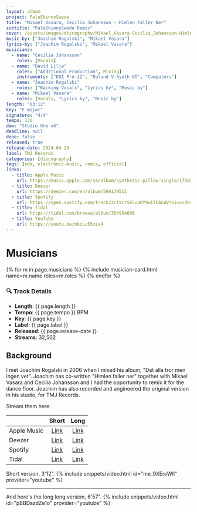 ```yaml
---
layout: album
project: PaleSkinnySwede
title: "Mikael Vasara, Cecilia Johansson - Himlen Faller Ner"
subtitle: "PaleSkinnySwede Remix"
cover: /assets/images/discography/Mikael_Vasara-Cecilia_Johansson-Himlen_Faller_Ner_PaleSkinnySwede_Remix/Mikael_Vasara-Cecilia_Johansson-Himlen_Faller_Ner_PaleSkinnySwede_Remix.jpg
music-by: ["Joachim Rogalski", "Mikael Vasara"]
lyrics-by: ["Joachim Rogalski", "Mikael Vasara"]
musicians:
  - name: "Cecilia Johansson"
    roles: [Vocals]
  - name: "David Lilja"
    roles: ["Additional Production", Mixing]
    instruments: ["DSI Pro-12", "Roland V-Synth GT", "Computers"]
  - name: "Joachim Rogalski"
    roles: ["Backing Vocals", "Lyrics by", "Music by"]
  - name: "Mikael Vasara"
    roles: [Vocals, "Lyrics by", "Music by"]
length: "03:12"
key: "F major"
signature: "4/4"
tempo: 136
daw: "Studio One v6"
deadline: null
done: false
released: true
release-date: 2024-04-29
label: TMJ Records
categories: [discography]
tags: [edm, electronic-music, remix, official]
links:
  - title: Apple Music
    url: https://music.apple.com/se/album/synthetic-pillow-single/1738576924
  - title: Deezer
    url: https://deezer.com/en/album/566179511
  - title: Spotify
    url: https://open.spotify.com/track/2cIYcrS65upUY9wIlCALWV?si=ccdb43bbcf854524
  - title: Tidal
    url: https://tidal.com/browse/album/354954696
  - title: YouTube
    url: https://youtu.be/mbcLc55xss4
---
```


# Musicians
{% for m in page.musicians %}
  {% include musician-card.html name=m.name roles=m.roles %}
{% endfor %}

### 🔍 Track Details

- **Length**: {{ page.length }}
- **Tempo**: {{ page.tempo }} BPM
- **Key**: {{ page.key }}
- **Label**: {{ page.label }}
- **Released**: {{ page.release-date }}
- **Streams**: 32,502

## Background
I met Joachim Rogalski in 2006 when I mixed his album, "Det alla tror men ingen vet". Joachim has co-written "Himlen faller ner" together with Mikael Vasara and Cecilia Johansson and I had the opportunity to remix it for the dance floor. Joachim has also recorded and angineered the original version in his studio, for TMJ Records.

Stream them here:

|   | **Short** | **Long** |
|--------------|:-----------------:|:----------------:|
| Apple Music | [Link]() | [Link]() |
| Deezer | [Link]() | [Link]() |
| Spotify | [Link]() | [Link]() |
| Tidal | [Link]() | [Link]() |

Short version, 3'12".
{% include snippets/video.html id="me_9XEroWlI" provider="youtube" %}

---

And here's the long long version, 6'57".
{% include snippets/video.html id="pBBDazdZe1o" provider="youtube" %}
